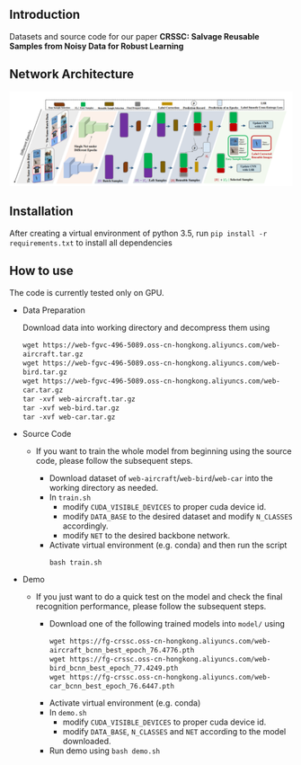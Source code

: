 Introduction
---
Datasets and source code for our paper **CRSSC: Salvage Reusable Samples from Noisy Data for Robust Learning**


Network Architecture
---
![network_architecture](asserts/network_architecture.png)

Installation
---
After creating a virtual environment of python 3.5, run `pip install -r requirements.txt` to install all dependencies

How to use
---
The code is currently tested only on GPU.
- Data Preparation
  
    Download data into working directory and decompress them using
    ```
    wget https://web-fgvc-496-5089.oss-cn-hongkong.aliyuncs.com/web-aircraft.tar.gz
    wget https://web-fgvc-496-5089.oss-cn-hongkong.aliyuncs.com/web-bird.tar.gz
    wget https://web-fgvc-496-5089.oss-cn-hongkong.aliyuncs.com/web-car.tar.gz
    tar -xvf web-aircraft.tar.gz
    tar -xvf web-bird.tar.gz
    tar -xvf web-car.tar.gz
    ```

- Source Code
    
    - If you want to train the whole model from beginning using the source code, please follow the subsequent steps.

        - Download dataset of `web-aircraft`/`web-bird`/`web-car` into the working directory as needed.
        - In `train.sh`
          - modify `CUDA_VISIBLE_DEVICES` to proper cuda device id.
          - modify `DATA_BASE` to the desired dataset and modify `N_CLASSES` accordingly.
          - modify `NET` to the desired backbone network.
        - Activate virtual environment (e.g. conda) and then run the script
            ```
            bash train.sh
            ```

- Demo

    - If you just want to do a quick test on the model and check the final recognition performance, please follow the subsequent steps.

        - Download one of the following trained models into `model/` using
            ```
            wget https://fg-crssc.oss-cn-hongkong.aliyuncs.com/web-aircraft_bcnn_best_epoch_76.4776.pth
            wget https://fg-crssc.oss-cn-hongkong.aliyuncs.com/web-bird_bcnn_best_epoch_77.4249.pth
            wget https://fg-crssc.oss-cn-hongkong.aliyuncs.com/web-car_bcnn_best_epoch_76.6447.pth
            ```
        - Activate virtual environment (e.g. conda)
        - In `demo.sh`
          - modify `CUDA_VISIBLE_DEVICES` to proper cuda device id.
          - modify `DATA_BASE`, `N_CLASSES` and `NET` according to the model downloaded.
        - Run demo using `bash demo.sh`